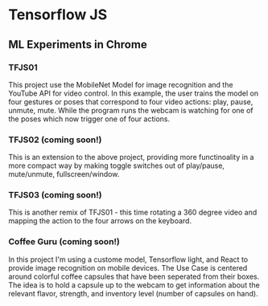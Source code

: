 # Tensorflow JS
## ML Experiments in Chrome

### TFJS01
This project use the MobileNet Model for image recognition and the YouTube API for video control. In this example, the user trains the model on four gestures or poses that correspond to four video actions: play, pause, unmute, mute. While the program runs the webcam is watching for one of the poses which now trigger one of four actions.

### TFJS02 (coming soon!)
This is an extension to the above project, providing more functinoality in a more compact way by making toggle switches out of play/pause, mute/unmute, fullscreen/window.

### TFJS03 (coming soon!)
This is another remix of TFJS01 - this time rotating a 360 degree video and mapping the action to the four arrows on the keyboard.

### Coffee Guru (coming soon!)
In this project I'm using a custome model, Tensorflow light, and React to provide image recognition on mobile devices. The Use Case is centered around colorful coffee capsules that have been seperated from their boxes. The idea is to hold a capsule up to the webcam to get information about the relevant flavor, strength, and inventory level (number of capsules on hand).
